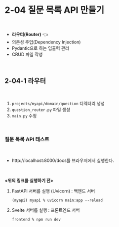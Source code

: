 # 2-04 질문 목록 API 만들기

<br>

- **라우터(Router)** 👈
- 의존성 주입(Dependency Injection)
- Pydantic으로 하는 입출력 관리
- CRUD 파일 작성

<br>

## 2-04-1 라우터

<br>

1. `projects/myapi/domain/question` 디렉터리 생성
2. `question_router.py` 파일 생성
3. `main.py` 수정

<br>


### 질문 목록 API 테스트

<br>

- http://localhost:8000/docs를 브라우저에서 실행한다.

<br>

**<위의 링크를 실행하기 전>**

1. FastAPI 서버를 실행 (Uvicorn) : 백엔드 서버
    ```
    (myapi) myapi % uvicorn main:app --reload
    ```
2. Svelte 서버를 실행 : 프론트엔드 서버
    ```
    frontend % npm run dev
    ```
